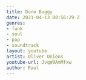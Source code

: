 ```yaml
---
title: Dune Buggy
date: 2021-04-13 08:56:29 Z
genres:
- funk
- soul
- pop
- soundtrack
layout: youtube
artist: Oliver Onions
youtube-url: JvqW9AmMfxw
author: Raul
---
```


